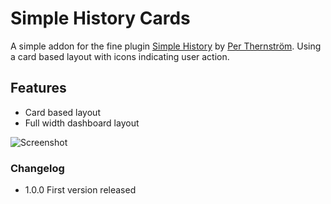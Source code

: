 # Simple History Cards

A simple addon for the fine plugin [Simple History](https://wordpress.org/plugins/simple-history/) by [Per Thernström](http://eskapism.se/). Using a card based layout with icons indicating user action.

## Features

+ Card based layout
+ Full width dashboard layout

![Screenshot](https://raw.github.com/urre/simple-history-cards/master/screenshot-1.png)

### Changelog

+ 1.0.0 First version released